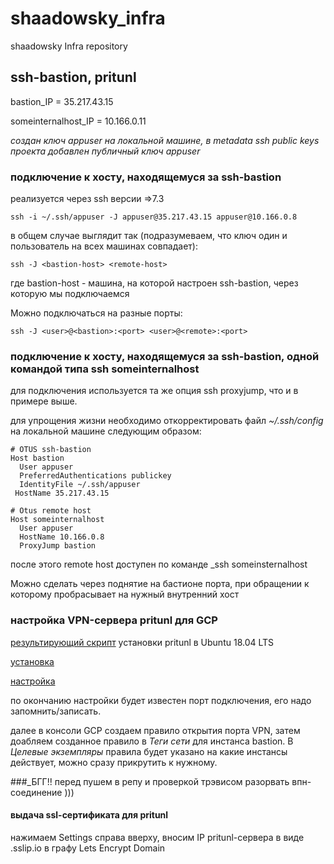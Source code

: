 # shaadowsky_infra
shaadowsky Infra repository

## ssh-bastion, pritunl

bastion_IP = 35.217.43.15

someinternalhost_IP = 10.166.0.11

_создан ключ appuser на локальной машине, в metadata ssh public keys проекта добавлен публичный ключ appuser_

### подключение к хосту, находящемуся за ssh-bastion

реализуется через ssh версии =>7.3

    ssh -i ~/.ssh/appuser -J appuser@35.217.43.15 appuser@10.166.0.8

в общем случае выглядит так (подразумеваем, что ключ один и пользователь на всех машинах совпадает):

    ssh -J <bastion-host> <remote-host>

где bastion-host - машина, на которой настроен ssh-bastion, через которую мы подключаемся

Можно подключаться на разные порты:

    ssh -J <user>@<bastion>:<port> <user>@<remote>:<port>

### подключение к хосту, находящемуся за ssh-bastion, одной командой типа ssh someinternalhost

для подключения используется та же опция ssh proxyjump, что и в примере выше.

для упрощения жизни необходимо откорректировать файл _~/.ssh/config_ на локальной машине следующим образом:

    # OTUS ssh-bastion
    Host bastion
      User appuser
      PreferredAuthentications publickey
      IdentityFile ~/.ssh/appuser
     HostName 35.217.43.15

    # Otus remote host
    Host someinternalhost
      User appuser
      HostName 10.166.0.8
      ProxyJump bastion

после этого remote host доступен по команде _ssh someinsternalhost

Можно сделать через поднятие на бастионе порта, при обращении к которому пробрасывает на нужный внутренний хост

 ### настройка VPN-сервера pritunl для GCP

 [результирующий скрипт](setupvpn.sh) установки pritunl в Ubuntu 18.04 LTS

 [установка](https://docs.pritunl.com/docs/installation)

 [настройка](https://docs.pritunl.com/docs/connecting)

 по окончанию настройки будет известен порт подключения, его надо запомнить/записать.

 далее в консоли GCP создаем правило открытия порта VPN, затем доабляем созданное правило в _Теги сети_  для инстанса bastion. В _Целевые экземпляры_ правила будет указано на какие инстансы действует, можно сразу прикрутить к нужному.

###_БГГ!! перед пушем в репу и проверкой трэвисом разорвать впн-соединение )))

#### выдача ssl-сертификата для pritunl

нажимаем Settings справа вверху, вносим IP pritunl-сервера в виде <your-IP>.sslip.io в графу Lets Encrypt Domain
